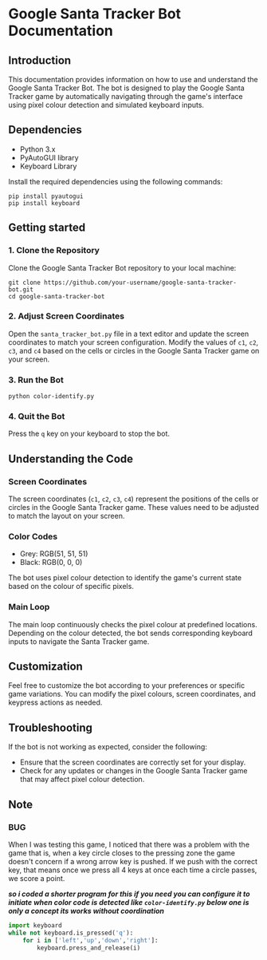 # Google Santa Tracker Bot Documentation

## Introduction
This documentation provides information on how to use and understand the Google Santa Tracker Bot. The bot is designed to play the Google Santa Tracker game by automatically navigating through the game's interface using pixel colour detection and simulated keyboard inputs.

## Dependencies

* Python 3.x
* PyAutoGUI library
* Keyboard Library

Install the required dependencies using the following commands:

```
pip install pyautogui
pip install keyboard
```

## Getting started

### 1. Clone the Repository

Clone the Google Santa Tracker Bot repository to your local machine:

```
git clone https://github.com/your-username/google-santa-tracker-bot.git
cd google-santa-tracker-bot
```

### 2. Adjust Screen Coordinates

Open the `santa_tracker_bot.py` file in a text editor and update the screen coordinates to match your screen configuration. Modify the values of `c1`, `c2`, `c3`, and `c4` based on the cells or circles in the Google Santa Tracker game on your screen.

### 3. Run the Bot

```
python color-identify.py
```

### 4.  Quit the Bot
Press the `q` key on your keyboard to stop the bot.


## Understanding the Code

### Screen Coordinates

The screen coordinates (`c1`, `c2`, `c3`, `c4`) represent the positions of the cells or circles in the Google Santa Tracker game. These values need to be adjusted to match the layout on your screen.

### Color Codes

* Grey: RGB(51, 51, 51)
* Black: RGB(0, 0, 0)

The bot uses pixel colour detection to identify the game's current state based on the colour of specific pixels.

### Main Loop

The main loop continuously checks the pixel colour at predefined locations. Depending on the colour detected, the bot sends corresponding keyboard inputs to navigate the Santa Tracker game.

## Customization
Feel free to customize the bot according to your preferences or specific game variations. You can modify the pixel colours, screen coordinates, and keypress actions as needed.

## Troubleshooting
If the bot is not working as expected, consider the following:

* Ensure that the screen coordinates are correctly set for your display.
* Check for any updates or changes in the Google Santa Tracker game that may affect pixel colour detection.

## Note 

### BUG
When I was testing this game, I noticed that there was a problem with the game
that is, when a key circle closes to the pressing zone the game doesn't concern if a wrong arrow key is pushed. If we push with the correct key, that means once we press all 4 keys at once each time a circle passes, we score a point. 

___so i coded a shorter program for this if you need you can configure it to initiate when color code is detected like `color-identify.py` below one is  only a concept its works without coordination___

```python
import keyboard
while not keyboard.is_pressed('q'):
    for i in ['left','up','down','right']:
        keyboard.press_and_release(i)

```
